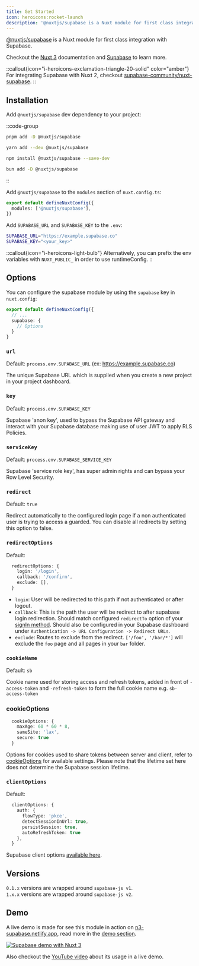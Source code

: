 ```yaml
---
title: Get Started
icon: heroicons:rocket-launch
description: '@nuxtjs/supabase is a Nuxt module for first class integration with Supabase.'
---
```


[@nuxtjs/supabase](https://github.com/nuxt-modules/supabase) is a Nuxt module for first class integration with Supabase.

Checkout the [Nuxt 3](https://v3.nuxtjs.org) documentation and [Supabase](https://supabase.com) to learn more.

::callout{icon="i-heroicons-exclamation-triangle-20-solid" color="amber"}
For integrating Supabase with Nuxt 2, checkout [supabase-community/nuxt-supabase](https://github.com/supabase-community/nuxt-supabase).
::

## Installation

Add `@nuxtjs/supabase` dev dependency to your project:

::code-group
```bash [pnpm]
pnpm add -D @nuxtjs/supabase
```
```bash [yarn]
yarn add --dev @nuxtjs/supabase
```
```bash [NPM]
npm install @nuxtjs/supabase --save-dev
```
```bash [bun]
bun add -D @nuxtjs/supabase
```
::

Add `@nuxtjs/supabase` to the `modules` section of `nuxt.config.ts`:

```ts [nuxt.config.ts]
export default defineNuxtConfig({
  modules: ['@nuxtjs/supabase'],
})
```

Add `SUPABASE_URL` and `SUPABASE_KEY` to the `.env`:

```zsh [env]
SUPABASE_URL="https://example.supabase.co"
SUPABASE_KEY="<your_key>"
```

::callout{icon="i-heroicons-light-bulb"}
Alternatively, you can prefix the env variables with `NUXT_PUBLIC_` in order to use runtimeConfig.
::

## Options

You can configure the supabase module by using the `supabase` key in `nuxt.config`:

```ts [nuxt.config.ts]
export default defineNuxtConfig({
  // ...
  supabase: {
    // Options
  }
}
```

### `url`

Default: `process.env.SUPABASE_URL` (ex: https://example.supabase.co)

The unique Supabase URL which is supplied when you create a new project in your project dashboard.

### `key`

Default: `process.env.SUPABASE_KEY`

Supabase 'anon key', used to bypass the Supabase API gateway and interact with your Supabase database making use of user JWT to apply RLS Policies.

### `serviceKey`

Default: `process.env.SUPABASE_SERVICE_KEY`

Supabase 'service role key', has super admin rights and can bypass your Row Level Security.


### `redirect`

Default: `true`

Redirect automatically to the configured login page if a non authenticated user is trying to access a guarded. You can disable all redirects by setting this option to false.


### `redirectOptions`

Default:

```ts [nuxt.config.ts]
  redirectOptions: {
    login: '/login',
    callback: '/confirm',
    exclude: [],
  }
```
- `login`: User will be redirected to this path if not authenticated or after logout. 
- `callback`: This is the path the user will be redirect to after supabase login redirection. Should match configured `redirectTo` option of your [signIn method](https://supabase.com/docs/reference/javascript/auth-signinwithoauth). Should also be configured in your Supabase dashboard under `Authentication -> URL Configuration -> Redirect URLs`.
- `exclude`: Routes to exclude from the redirect. `['/foo', '/bar/*']` will exclude the `foo` page and all pages in your `bar` folder.

### `cookieName`

Default: `sb`

Cookie name used for storing access and refresh tokens, added in front of `-access-token` and `-refresh-token` to form the full cookie name e.g. `sb-access-token`

### cookieOptions

```ts
  cookieOptions: {
    maxAge: 60 * 60 * 8,
    sameSite: 'lax',
    secure: true
  }
```
Options for cookies used to share tokens between server and client, refer to [cookieOptions](https://nuxt.com/docs/api/composables/use-cookie#options) for available settings. Please note that the lifetime set here does not determine the Supabase session lifetime.

### `clientOptions`

Default:
```ts
  clientOptions: {
    auth: {
      flowType: 'pkce',
      detectSessionInUrl: true,
      persistSession: true,
      autoRefreshToken: true
    },
  }
  ```

Supabase client options [available here](https://supabase.com/docs/reference/javascript/initializing#parameters).

## Versions

`0.1.x` versions are wrapped around `supabase-js v1`.
<br>
`1.x.x` versions are wrapped around `supabase-js v2`.

## Demo

A live demo is made for see this module in action on [n3-supabase.netlify.app](https://n3-supabase.netlify.app), read more in the [demo section](/demo).

[![Supabase demo with Nuxt 3](https://user-images.githubusercontent.com/904724/160422461-8f87500a-8dec-4413-86b2-ba04e1b2d17b.png)](https://n3-supabase.netlify.app)

Also checkout the [YouTube video](https://www.youtube.com/watch?v=jIyiRT6zT8Q) about its usage in a live demo.
